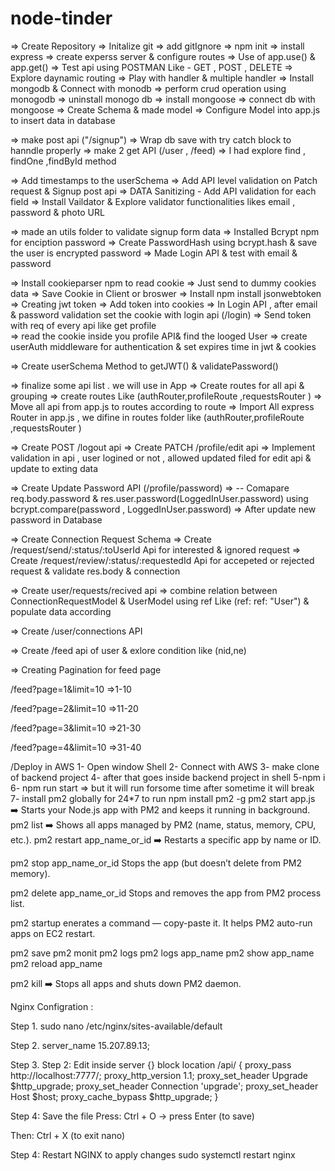 # node-tinder
=> Create Repository
=> Initalize git
=> add gitIgnore
=> npm init
=> install express
=> create experss  server &  configure routes
=> Use of app.use() & app.get()
=> Test api using POSTMAN Like - GET , POST , DELETE 
=> Explore daynamic routing 
=> Play with handler & multiple handler
=> Install mongodb & Connect with monodb 
=> perform crud operation using monogodb
=> uninstall monogo db
=> install mongoose 
=> connect db with mongoose 
=> Create Schema & made model 
=> Configure Model into app.js to insert data in database

=> make post api ("/signup")
=> Wrap db save with try catch block to hanndle properly
=> make 2  get API (/user , /feed) 
=> I had explore find , findOne ,findById method

=> Add timestamps to the userSchema
=> Add API level validation on Patch request & Signup post api
=> DATA Sanitizing - Add API validation for each field
 => Install Vaildator & Explore validator functionalities likes email , password & photo URL


=> made an utils folder to validate signup form data
=> Installed Bcrypt npm for enciption password
=> Create PasswordHash using bcrypt.hash & save the user is encrypted password
=> Made Login API & test with email & password

=> Install cookieparser npm to read cookie 
=> Just send to dummy cookies data 
=> Save Cookie in Client or broswer
=> Install npm install jsonwebtoken
=> Creating jwt token
=> Add token into cookies
=> In Login API , after email & password validation set the cookie with login api (/login)
=> Send token with req of every api like get profile  
=> read the cookie inside you profile API& find the looged User
=>  create userAuth middleware for authentication & set expires time in jwt & cookies

=> Create userSchema Method to getJWT() & validatePassword()

=> finalize some api list . we will use in App
=> Create routes for all api & grouping 
=> create routes  Like (authRouter,profileRoute ,requestsRouter )
=> Move all api from app.js to routes according to route
=> Import All express Router in app.js , we difine in routes folder like   (authRouter,profileRoute ,requestsRouter )

=> Create POST /logout api
=> Create PATCH /profile/edit api
=> Implement validation in api , user logined or not , allowed updated filed for edit api & update to exting data


=> Create Update Password API (/profile/password)
=> -- Comapare  req.body.password & res.user.password(LoggedInUser.password) using  bcrypt.compare(password , LoggedInUser.password)
=>  After update new password in Database
        
=> Create Connection Request Schema 
 => Create /request/send/:status/:toUserId Api for interested & ignored request
 => Create /request/review/:status/:requestedId  Api for  accepeted  or rejected request & validate res.body & connection 


 => Create user/requests/recived api
 => combine relation between ConnectionRequestModel & UserModel using ref Like (ref:  ref: "User") & populate data according 

=> Create /user/connections API 


=> Create /feed api of user & exlore condition like (nid,ne)

=> Creating Pagination for feed page

/feed?page=1&limit=10 =>1-10  

/feed?page=2&limit=10 =>11-20

/feed?page=3&limit=10 =>21-30

/feed?page=4&limit=10 =>31-40


/Deploy in AWS 
1- Open window Shell
2- Connect with AWS
3- make clone of backend project 
4- after that goes inside backend project in shell
5-npm i 
6- npm run start => but it will run forsome time after sometime it will break 
7- install pm2 globally  for 24*7 to run 
   npm install pm2 -g
   pm2 start app.js
➡️ Starts your Node.js app with PM2 and keeps it running in background.
pm2 list
➡️ Shows all apps managed by PM2 (name, status, memory, CPU, etc.).
pm2 restart app_name_or_id
➡️ Restarts a specific app by name or ID.

pm2 stop app_name_or_id
Stops the app (but doesn’t delete from PM2 memory).

pm2 delete app_name_or_id
Stops and removes the app from PM2 process list.

pm2 startup
enerates a command — copy-paste it.
It helps PM2 auto-run apps on EC2 restart.

pm2 save
pm2 monit
pm2 logs
pm2 logs app_name
pm2 show app_name
pm2 reload app_name


pm2 kill
➡️ Stops all apps and shuts down PM2 daemon.


Nginx Configration :

Step 1. sudo nano /etc/nginx/sites-available/default

Step 2. server_name 15.207.89.13;

Step 3. Step 2: Edit inside server {} block
location /api/ {
    proxy_pass http://localhost:7777/;
    proxy_http_version 1.1;
    proxy_set_header Upgrade $http_upgrade;
    proxy_set_header Connection 'upgrade';
    proxy_set_header Host $host;
    proxy_cache_bypass $http_upgrade;
}

Step 4: Save the file
Press: Ctrl + O → press Enter (to save)

Then: Ctrl + X (to exit nano)
 
 Step 4: Restart NGINX to apply changes
 sudo systemctl restart nginx


   